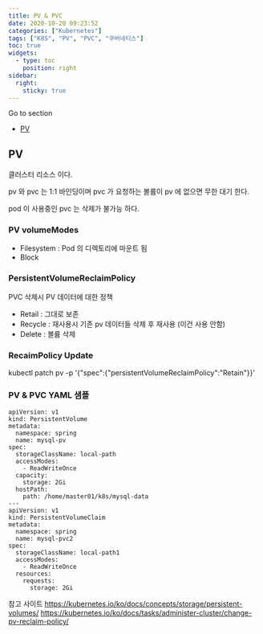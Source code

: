 ```yaml
---
title: PV & PVC
date: 2020-10-20 09:23:52
categories: ["Kubernetes"]
tags: ["K8S", "PV", "PVC", "쿠버네티스"] 
toc: true
widgets:
  - type: toc
    position: right
sidebar:
  right:
    sticky: true
---
```

Go to section
* [PV](#PV)

## PV

클러스터 리소스 이다.

pv 와 pvc 는 1:1 바인딩이며 pvc 가 요청하는 볼륨이 pv 에 없으면 무한 대기 한다.

pod 이 사용중인 pvc 는 삭제가 불가능 하다.

### PV volumeModes

- Filesystem : Pod 의 디렉토리에 마운트 됨
- Block


### PersistentVolumeReclaimPolicy 
PVC 삭제시 PV 데이터에 대한 정책

- Retail : 그대로 보존
- Recycle : 재사용시 기존 pv 데이터들 삭제 후 재사용 (이건 사용 안함)
- Delete : 볼륨 삭제 

### RecaimPolicy Update

kubectl patch pv <your-pv-name> -p '{"spec":{"persistentVolumeReclaimPolicy":"Retain"}}'

### PV & PVC YAML 샘플

```
apiVersion: v1
kind: PersistentVolume
metadata:
  namespace: spring
  name: mysql-pv
spec:
  storageClassName: local-path
  accessModes:
    - ReadWriteOnce
  capacity:
    storage: 2Gi
  hostPath:
    path: /home/master01/k8s/mysql-data
---
apiVersion: v1
kind: PersistentVolumeClaim
metadata:
  namespace: spring
  name: mysql-pvc2
spec:
  storageClassName: local-path1
  accessModes:
    - ReadWriteOnce
  resources:
    requests:
      storage: 2Gi
```

참고 사이트
https://kubernetes.io/ko/docs/concepts/storage/persistent-volumes/
https://kubernetes.io/ko/docs/tasks/administer-cluster/change-pv-reclaim-policy/